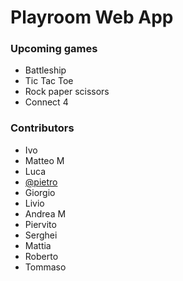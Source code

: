 # Playroom Web App

### Upcoming games

- Battleship
- Tic Tac Toe
- Rock paper scissors
- Connect 4

### Contributors

- Ivo
- Matteo M
- Luca
- [@pietro](https://github.com/pietrovassallo-bip)
- Giorgio 
- Livio
- Andrea M
- Piervito
- Serghei
- Mattia
- Roberto
- Tommaso